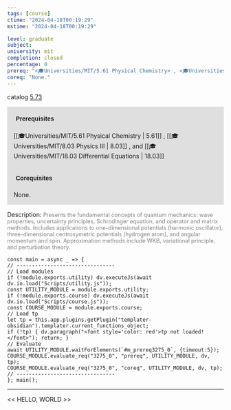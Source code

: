 ```yaml
---
tags: [course]
ctime: "2024-04-18T00:19:29"
mstime: "2024-04-18T00:19:29"

level: graduate
subject: 
university: mit
completion: closed
percentage: 0
prereq: "<🎓Universities/MIT/5.61 Physical Chemistry> , <🎓Universities/MIT/8.03 Physics III> , and <🎓Universities/MIT/18.03 Differential Equations>"
coreq: "None."
---
```


catalog [5.73](http://student.mit.edu/catalog/m5b.html#5.73)

<span style="display: block; padding: 15px; background-color: rgb(100, 100, 100, 0.2);"><font id="m_prereq3275_0" style="display: block; font-family: Arial, sans-serif; font-weight: bold; padding: 5px">Prerequisites</font><br><span id="prereq3275_0">[[🎓Universities/MIT/5.61 Physical Chemistry | 5.61]] , [[🎓Universities/MIT/8.03 Physics III | 8.03]] , and [[🎓Universities/MIT/18.03 Differential Equations | 18.03]]</span></span>
<span style="display: block; padding: 15px; background-color: rgb(100, 100, 100, 0.2);"><font id="m_coreq3275_0" style="display: block; font-family: Arial, sans-serif; font-weight: bold; padding: 5px">Corequisites</font><br><span id="coreq3275_0">None.</span></span>

<font style="">Description:</font>
<font style="color: grey; font-size: 0.8rem;">Presents the fundamental concepts of quantum mechanics: wave properties, uncertainty principles, Schrodinger equation, and operator and matrix methods. Includes applications to one-dimensional potentials (harmonic oscillator), three-dimensional centrosymetric potentials (hydrogen atom), and angular momentum and spin. Approximation methods include WKB, variational principle, and perturbation theory.</font>

```dataviewjs
const main = async _ => {
// --------------------------------
// Load modules
if (!module.exports.utility) dv.executeJs(await dv.io.load("Scripts/utility.js"));
const UTILITY_MODULE = module.exports.utility;
if (!module.exports.course) dv.executeJs(await dv.io.load("Scripts/course.js"));
const COURSE_MODULE = module.exports.course;
// Load tp
let tp = this.app.plugins.getPlugin("templater-obsidian").templater.current_functions_object;
if (!tp) { dv.paragraph("<font style='color: red'>tp not loaded!</font>"); return; }
// Evaluate
await UTILITY_MODULE.waitForElements(`#m_prereq3275_0`, {timeout:5});
COURSE_MODULE.evaluate_req("3275_0", "prereq", UTILITY_MODULE, dv, tp);
COURSE_MODULE.evaluate_req("3275_0", "coreq", UTILITY_MODULE, dv, tp);
// --------------------------------
}; main();
```

---

<< HELLO, WORLD >>
